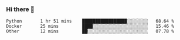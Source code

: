 ### Hi there 👋

<!--
**gustavkrist/gustavkrist** is a ✨ _special_ ✨ repository because its `README.md` (this file) appears on your GitHub profile.

Here are some ideas to get you started:

- 🔭 I’m currently working on ...
- 🌱 I’m currently learning ...
- 👯 I’m looking to collaborate on ...
- 🤔 I’m looking for help with ...
- 💬 Ask me about ...
- 📫 How to reach me: ...
- 😄 Pronouns: ...
- ⚡ Fun fact: ...
-->

<!--START_SECTION:waka-->

```text
Python       1 hr 51 mins    █████████████████░░░░░░░░   68.64 %
Docker       25 mins         ████░░░░░░░░░░░░░░░░░░░░░   15.46 %
Other        12 mins         ██░░░░░░░░░░░░░░░░░░░░░░░   07.78 %
```

<!--END_SECTION:waka-->
